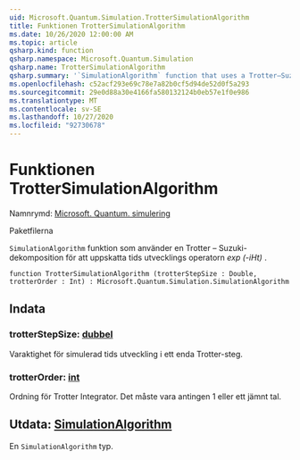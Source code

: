 ```yaml
---
uid: Microsoft.Quantum.Simulation.TrotterSimulationAlgorithm
title: Funktionen TrotterSimulationAlgorithm
ms.date: 10/26/2020 12:00:00 AM
ms.topic: article
qsharp.kind: function
qsharp.namespace: Microsoft.Quantum.Simulation
qsharp.name: TrotterSimulationAlgorithm
qsharp.summary: '`SimulationAlgorithm` function that uses a Trotter–Suzuki decomposition to approximate the time-evolution operator _exp(-iHt)_.'
ms.openlocfilehash: c52acf293e69c78e7a82b0cf5d94de52d0f5a293
ms.sourcegitcommit: 29e0d88a30e4166fa580132124b0eb57e1f0e986
ms.translationtype: MT
ms.contentlocale: sv-SE
ms.lasthandoff: 10/27/2020
ms.locfileid: "92730678"
---
```

# <a name="trottersimulationalgorithm-function"></a>Funktionen TrotterSimulationAlgorithm

Namnrymd: [Microsoft. Quantum. simulering](xref:Microsoft.Quantum.Simulation)

Paketfilerna [](https://nuget.org/packages/)


`SimulationAlgorithm` funktion som använder en Trotter – Suzuki-dekomposition för att uppskatta tids utvecklings operatorn _exp (-iHt)_ .

```qsharp
function TrotterSimulationAlgorithm (trotterStepSize : Double, trotterOrder : Int) : Microsoft.Quantum.Simulation.SimulationAlgorithm
```


## <a name="input"></a>Indata

### <a name="trotterstepsize--double"></a>trotterStepSize: [dubbel](xref:microsoft.quantum.lang-ref.double)

Varaktighet för simulerad tids utveckling i ett enda Trotter-steg.


### <a name="trotterorder--int"></a>trotterOrder: [int](xref:microsoft.quantum.lang-ref.int)

Ordning för Trotter Integrator. Det måste vara antingen 1 eller ett jämnt tal.



## <a name="output--simulationalgorithm"></a>Utdata: [SimulationAlgorithm](xref:Microsoft.Quantum.Simulation.SimulationAlgorithm)

En `SimulationAlgorithm` typ.